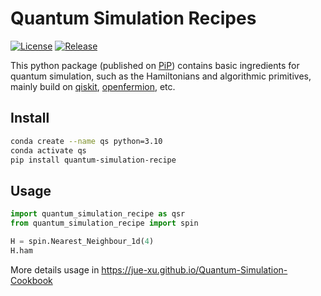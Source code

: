 # Quantum Simulation Recipes
<!-- ![Figure](./figs/idea.png) -->
[![License](https://img.shields.io/github/license/Jue-Xu/Quantum-Simulation-Recipe.svg?style=popout-square)](https://opensource.org/licenses/Apache-2.0)
[![Release](https://img.shields.io/github/v/release/jue-xu/Quantum-Simulation-Recipe?include_prereleases)](https://github.com/Jue-Xu/Quantum-Simulation-Recipe/releases)

This python package (published on [PiP](https://pypi.org/project/quantum-simulation-recipe/)) contains basic ingredients for quantum simulation, such as the Hamiltonians and algorithmic primitives, mainly build on [qiskit](https://www.ibm.com/quantum/qiskit), [openfermion](https://github.com/quantumlib/OpenFermion), etc.

##  Install
```bash
conda create --name qs python=3.10 
conda activate qs
pip install quantum-simulation-recipe
```

## Usage
```python
import quantum_simulation_recipe as qsr
from quantum_simulation_recipe import spin

H = spin.Nearest_Neighbour_1d(4)
H.ham
```
More details usage in
https://jue-xu.github.io/Quantum-Simulation-Cookbook
<!-- https://github.com/Jue-Xu/Quantum-Simulation-Recipe/tree/main/tests/test.ipynb -->


<!-- ## Content
### Common Hamiltonians
- Spin Lattice: nearest-neighbor, power-law, IQP
- Fermion: chemical molecule, SYK
- Boson: Hubbard
- Field: lattice gauge
- open system [todo]

### States
- entangled state: GHZ, W state
- random state (Haar random, one-design)

### Operator
- random Pauli strings
- OTOC

### Channels
- noise channel (depolarize, dephase)

### Measures 
- norm: operator, trace distance, fidelity ...
- error bound
- overlap, entanglement, entropy

### Algorithmic primitives
- Trotter-Suzuki (product formula)
- LCU
- QSP
- ITE

## Misc
Support Jax -->
